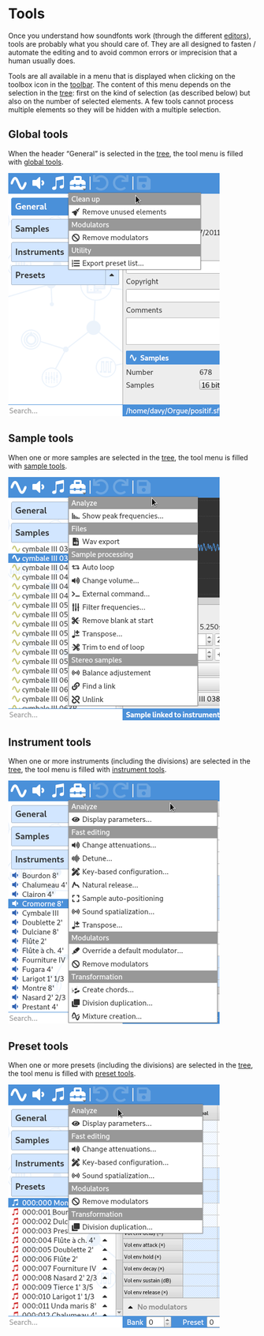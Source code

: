 # Tools

Once you understand how soundfonts work (through the different [editors]), tools
are probably what you should care of. They are all designed to fasten / automate
the editing and to avoid common errors or imprecision that a human usually does.

Tools are all available in a menu that is displayed when clicking on the toolbox
icon in the [toolbar]. The content of this menu depends on the selection in the
[tree]: first on the kind of selection (as described below) but also on the
number of selected elements. A few tools cannot process multiple elements so
they will be hidden with a multiple selection.


## Global tools

When the header “General” is selected in the [tree], the tool menu is filled
with [global tools].

![tool menu showing global tools]


## Sample tools

When one or more samples are selected in the [tree], the tool menu is filled
with [sample tools].

![tool menu showing sample tools]


## Instrument tools

When one or more instruments (including the divisions) are selected in the
[tree], the tool menu is filled with [instrument tools].

![tool menu showing instrument tools]


## Preset tools

When one or more presets (including the divisions) are selected in the [tree],
the tool menu is filled with [preset tools].

![tool menu showing preset tools]



[editors]:          ../editing-pages/index.md
[toolbar]:          ../toolbar.md#doc_edit
[tree]:             ../tree.md
[global tools]:     global-tools.md
[sample tools]:     sample-tools.md
[instrument tools]: instrument-tools.md
[preset tools]:     preset-tools.md

[tool menu showing global tools]:     ../../images/tool_menu_global.png
[tool menu showing sample tools]:     ../../images/tool_menu_sample.png
[tool menu showing instrument tools]: ../../images/tool_menu_instrument.png
[tool menu showing preset tools]:     ../../images/tool_menu_preset.png
